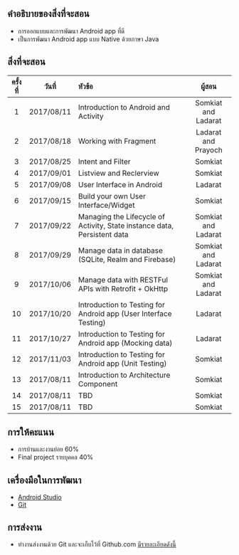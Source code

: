 ## คำอธิบายของสิ่งที่จะสอน
* การออกแบบและการพัฒนา Android app ที่ดี
* เป็นการพัฒนา Android app แบบ Native ด้วยภาษา Java

## สิ่งที่จะสอน
| ครั้งที่    | วันที่           | หัวข้อ               | ผู้สอน   |
|:-------:|:-------------:|:------------------|:------------------:|
| 1      |2017/08/11     | Introduction to Android and Activity| Somkiat and Ladarat    |
| 2      |2017/08/18     | Working with Fragment               | Ladarat and Prayoch
| 3      |2017/08/25     | Intent and Filter| Somkiat     |
| 4      |2017/09/01     | Listview and Reclerview| Somkiat     |
| 5      |2017/09/08     | User Interface in Android| Ladarat     |
| 6      |2017/09/15     | Build your own User Interface/Widget| Somkiat     |
| 7      |2017/09/22     | Managing the Lifecycle of Activity, State instance data, Persistent data| Somkiat and Ladarat|
| 8      |2017/09/29     | Manage data in database (SQLite, Realm and Firebase)| Somkiat and Ladarat     |
| 9      |2017/10/06     | Manage data with RESTFul APIs with Retrofit + OkHttp| Somkiat and Ladarat     |
| 10      |2017/10/20     | Introduction to Testing for Android app (User Interface Testing)| Ladarat     |
| 11      |2017/10/27     | Introduction to Testing for Android app (Mocking data)| Ladarat     |
| 12      |2017/11/03     | Introduction to Testing for Android app (Unit Testing)| Somkiat     |
| 13      |2017/08/11     | Introduction to Architecture Component| Somkiat     |
| 14      |2017/08/11     | TBD| Somkiat     |
| 15      |2017/08/11     | TBD| Somkiat     |

## การให้คะแนน
* การบ้านและงานย่อย 60%
* Final project รายบุคคล 40%

## เครื่องมือในการพัฒนา
* [Android Studio](https://developer.android.com/studio/index.html)
* [Git](https://git-scm.com/)

## การส่งงาน
* ทำงานส่งงานด้วย Git และจะเก็บไว้ที่ Github.com [มีรายละเอียดดังนี้](https://github.com/up1/course-android-kmitl/wiki/%E0%B8%81%E0%B8%B2%E0%B8%A3%E0%B8%AA%E0%B9%88%E0%B8%87%E0%B8%87%E0%B8%B2%E0%B8%99%E0%B8%94%E0%B9%89%E0%B8%A7%E0%B8%A2-Git)
